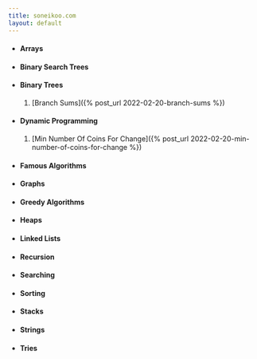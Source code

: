 ```yaml
---
title: soneikoo.com
layout: default
---
```


* #### Arrays
* #### Binary Search Trees
* #### Binary Trees
	1. 	[Branch Sums]({% post_url 2022-02-20-branch-sums %})
* #### Dynamic Programming
  1.  [Min Number Of Coins For Change]({% post_url 2022-02-20-min-number-of-coins-for-change %})
* #### Famous Algorithms
* #### Graphs
* #### Greedy Algorithms
* #### Heaps
* #### Linked Lists
* #### Recursion
* #### Searching
* #### Sorting
* #### Stacks
* #### Strings
* #### Tries
